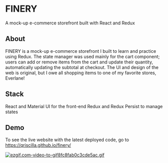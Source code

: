 # FINERY
A mock-up e-commerce storefront built with React and Redux

## About
FINERY is a mock-up e-commerce storefront I built to learn and practice using Redux. The state manager was used mainly for the cart component; users can add or remove items from the cart and update their quantity, automatically updating the subtotal at checkout. The UI and design of the web is original, but I owe all shopping items to one of my favorite stores, Everlane!

## Stack
React and Material UI for the front-end
Redux and Redux Persist to manage states

## Demo
To see the live website with the latest deployed code, go to https://qriscilla.github.io/finery/

<a href="https://gifyu.com/image/lXyk"><img src="https://s6.gifyu.com/images/ezgif.com-video-to-gif8fc8fab0c3cde5ac.gif" alt="ezgif.com-video-to-gif8fc8fab0c3cde5ac.gif" border="0" /></a>
